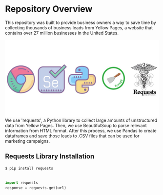 # Repository Overview
This repository was built to provide business owners a way to save time by collecting thousands of business leads from Yellow Pages, a website that contains over 27 million businesses in the United States. 

![Python-Cover](images/python-image.jpg)
We use 'requests', a Python library to collect large amounts of unstructured data from Yellow Pages. Then, we use BeautifulSoup to parse relevant information from HTML format. After this process, we use Pandas to create dataframes and save those leads to .CSV files that can be used for marketing campaigns. 

## Requests Library Installation
```
$ pip install requests

```

```python

import requests
response = requests.get(url)

```
